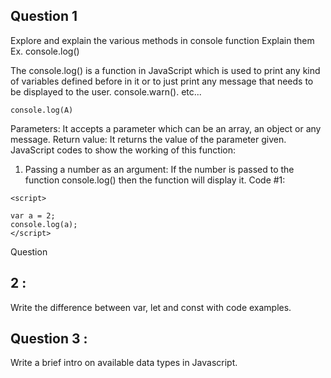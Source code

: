 ## Question 1 
Explore and explain the various methods in console function
Explain them
Ex. console.log()

The console.log() is a function in JavaScript which is used to print any kind of variables defined before in it or to just print any message that needs to be displayed to the user.
console.warn().
etc...
~~~
console.log(A)
~~~
Parameters: It accepts a parameter which can be an array, an object or any message.
Return value: It returns the value of the parameter given.
JavaScript codes to show the working of this function:

1) Passing a number as an argument: If the number is passed to the function console.log() then the function will display it.
Code #1:
~~~
<script> 

var a = 2; 
console.log(a); 
</script> 

~~~


Question
##  2 :
Write the difference between var, let and const with code examples.
## Question 3 :
Write a brief intro on available data types in Javascript.
